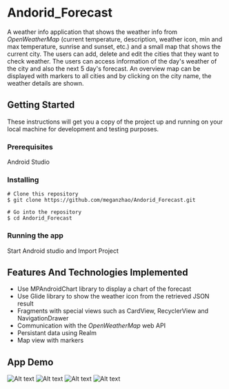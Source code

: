# Andorid_Forecast
A weather info application that shows the weather info from *OpenWeatherMap* (current temperature, description, weather icon, min and max temperature, sunrise and sunset, etc.) and a small map that shows the current city. The users can add, delete and edit the cities that they want to check weather. The users can access information of the day's weather of the city and also the next 5 day's forecast. An overview map can be displayed with markers to all cities and by clicking on the city name, the weather details are shown. 

## Getting Started
These instructions will get you a copy of the project up and running on your local machine for development and testing purposes.
### Prerequisites
Android Studio
### Installing
```
# Clone this repository
$ git clone https://github.com/meganzhao/Andorid_Forecast.git

# Go into the repository
$ cd Andorid_Forecast
```
### Running the app
Start Android studio and Import Project 

## Features And Technologies Implemented 
* Use MPAndroidChart library to display a chart of the forecast
* Use Glide library to show the weather icon from the retrieved JSON result
* Fragments with special views such as CardView, RecyclerView and NavigationDrawer
* Communication with the *OpenWeatherMap* web API
* Persistant data using Realm
* Map view with markers


## App Demo
![Alt text](img-demo/img1.png?raw=true "")
![Alt text](img-demo/img2.png?raw=true "")
![Alt text](img-demo/img3.png?raw=true "")
![Alt text](img-demo/img4.png?raw=true "")

